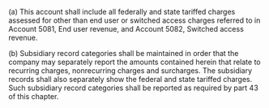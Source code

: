 (a) This account shall include all federally and state tariffed charges assessed for other than end user or switched access charges referred to in Account 5081, End user revenue, and Account 5082, Switched access revenue.

(b) Subsidiary record categories shall be maintained in order that the company may separately report the amounts contained herein that relate to recurring charges, nonrecurring charges and surcharges. The subsidiary records shall also separately show the federal and state tariffed charges. Such subsidiary record categories shall be reported as required by part 43 of this chapter.

